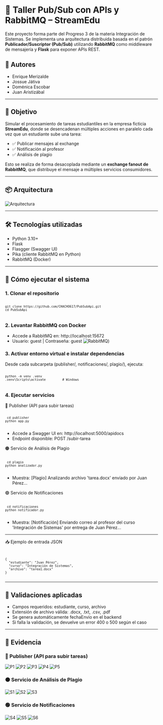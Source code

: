 # 📨 Taller Pub/Sub con APIs y RabbitMQ – StreamEdu

Este proyecto forma parte del Progreso 3 de la materia Integración de Sistemas. Se implementa una arquitectura distribuida basada en el patrón **Publicador/Suscriptor (Pub/Sub)** utilizando **RabbitMQ** como middleware de mensajería y **Flask** para exponer APIs REST.

## 👥 Autores
- Enrique Merizalde
- Jossue Játiva
- Doménica Escobar
- Juan Aristizábal

---

## 🎯 Objetivo

Simular el procesamiento de tareas estudiantiles en la empresa ficticia **StreamEdu**, donde se desencadenan múltiples acciones en paralelo cada vez que un estudiante sube una tarea:

- ✅ Publicar mensajes al exchange
- ✅ Notificación al profesor
- ✅ Análisis de plagio 

Esto se realiza de forma desacoplada mediante un **exchange fanout de RabbitMQ**, que distribuye el mensaje a múltiples servicios consumidores.

---

## 📦 Arquitectura
![Arquitectura](https://i.ibb.co/ycy6gDMX/Frame-1171275863.png)

---

## 🛠 Tecnologías utilizadas
- Python 3.10+
- Flask
- Flasgger (Swagger UI)
- Pika (cliente RabbitMQ en Python)
- RabbitMQ (Docker)

---

## 🚀 Cómo ejecutar el sistema
### 1. Clonar el repositorio
<pre><code><pre><code>git clone https://github.com/CHACHO617/PubSubApi.git 
cd PubSubApi</code></pre></code></pre>

### 2. Levantar RabbitMQ con Docker
- Accede a RabbitMQ en: http://localhost:15672
- Usuario: guest | Contraseña: guest
![RabbitMQ](https://i.ibb.co/fVkPp98x/image-334.png))

### 3. Activar entorno virtual e instalar dependencias
Desde cada subcarpeta (publisher/, notificaciones/, plagio/), ejecuta:
<pre><code><pre><code>python -m venv .venv
.venv\Scripts\activate         # Windows</code></pre></code></pre>

### 4. Ejecutar servicios
🔵 Publisher (API para subir tareas)
<pre><code><pre><code> cd publisher
python app.py </code></pre></code></pre>
- Accede a Swagger UI en: http://localhost:5000/apidocs
- Endpoint disponible: POST /subir-tarea

🟠 Servicio de Análisis de Plagio
<pre><code><pre><code> cd plagio
python analizador.py </code></pre></code></pre>
- Muestra: [Plagio] Analizando archivo 'tarea.docx' enviado por Juan Pérez...

🟢 Servicio de Notificaciones
<pre><code><pre><code> cd notificaciones
python notificador.py </code></pre></code></pre>
- Muestra: [Notificación] Enviando correo al profesor del curso 'Integración de Sistemas' por entrega de Juan Pérez...

---

📥 Ejemplo de entrada JSON
<pre><code><pre><code> 
{
  "estudiante": "Juan Pérez",
  "curso": "Integración de Sistemas",
  "archivo": "tarea1.docx"
}
</code></pre></code></pre>

---

## 🧪 Validaciones aplicadas
- Campos requeridos: estudiante, curso, archivo
- Extensión de archivo válida: .docx, .txt, .csv, .pdf
- Se genera automáticamente fechaEnvio en el backend
- Si falla la validación, se devuelve un error 400 o 500 según el caso

---

## 📸 Evidencia

### 🔵 Publisher (API para subir tareas)
![P1](https://i.ibb.co/pvmpf3Xn/image-335.png)
![P2](https://i.ibb.co/N4ZJMNB/image-336.png)
![P3](https://i.ibb.co/C53Wr991/image-337.png)
![P4](https://i.ibb.co/pjHRpWB9/image-338.png)
![P5](https://i.ibb.co/5x54h9Jb/image-339.png)


### 🟠 Servicio de Análisis de Plagio
![S1](https://i.ibb.co/D0Qm4NY/image-340.png)
![S2](https://i.ibb.co/pj2yHVxf/image-341.png)
![S3](https://i.ibb.co/ynSKVJq7/image-342.png)


### 🟢 Servicio de Notificaciones
![S4](https://i.ibb.co/gMHy2wgz/image-343.png)
![S5](https://i.ibb.co/Wpn6nYSZ/image-344.png)
![S6](https://i.ibb.co/p6SK7Bjg/image-345.png)







